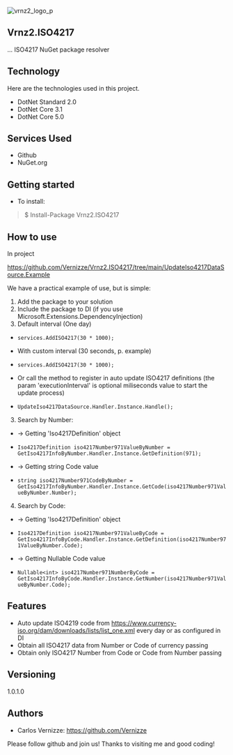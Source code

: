 ![vrnz2_logo_p](https://user-images.githubusercontent.com/18154661/112667675-53338780-8e3c-11eb-93d2-0fd0f57e35ce.jpg)

## Vrnz2.ISO4217

... ISO4217 NuGet package resolver


## Technology 

Here are the technologies used in this project.

* DotNet Standard 2.0
* DotNet Core 3.1
* DotNet Core 5.0


## Services Used

* Github
* NuGet.org


## Getting started

* To install:
>    $ Install-Package Vrnz2.ISO4217

## How to use

In project 

https://github.com/Vernizze/Vrnz2.ISO4217/tree/main/UpdateIso4217DataSource.Example

We have a practical example of use, but is simple:

1. Add the package to your solution
2. Include the package to DI (if you use Microsoft.Extensions.DependencyInjection)
 2. Default interval (One day)
 - ```services.AddISO4217(30 * 1000);```
 * With custom interval (30 seconds, p. example)
 - ```services.AddISO4217(30 * 1000);```
 * Or call the method to register in auto update ISO4217 definitions (the param 'executionInterval' is optional miliseconds value to start the update process)
 - ```UpdateIso4217DataSource.Handler.Instance.Handle();```
3. Search by Number:
 * -> Getting 'Iso4217Definition' object
 - ```Iso4217Definition iso4217Number971ValueByNumber = GetIso4217InfoByNumber.Handler.Instance.GetDefinition(971);```
 * -> Getting string Code value
 - ```string iso4217Number971CodeByNumber = GetIso4217InfoByNumber.Handler.Instance.GetCode(iso4217Number971ValueByNumber.Number);```
4. Search by Code:
 * -> Getting 'Iso4217Definition' object
 - ```Iso4217Definition iso4217Number971ValueByCode = GetIso4217InfoByCode.Handler.Instance.GetDefinition(iso4217Number971ValueByNumber.Code);```
 * -> Getting Nullable<int> Code value
  - ```Nullable<int> iso4217Number971NumberByCode = GetIso4217InfoByCode.Handler.Instance.GetNumber(iso4217Number971ValueByNumber.Code);```


## Features

  - Auto update ISO4219 code from https://www.currency-iso.org/dam/downloads/lists/list_one.xml every day or as configured in DI
  - Obtain all ISO4217 data from Number or Code of currency passing
  - Obtain only ISO4217 Number from Code or Code from Number passing


## Versioning

1.0.1.0


## Authors

* Carlos Vernizze: https://github.com/Vernizze


Please follow github and join us!
Thanks to visiting me and good coding!
